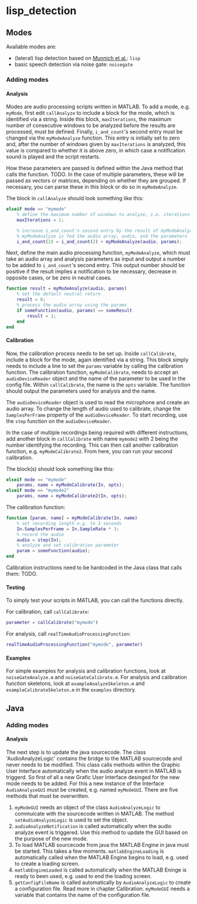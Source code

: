 # lisp_detection

## Modes

Available modes are:

* (lateral) lisp detection based on [Munnich et al.](https://github.com/munnich/lateral-lisp): `lisp`
* basic speech detection via noise gate: `noisegate`

### Adding modes

#### Analysis

Modes are audio processing scripts written in MATLAB.
To add a mode, e.g. `myMode`, first edit `callAnalyze` to include a block for the mode, which is identified via a string.
Inside this block, `maxIterations`, the maximum number of consecutive windows to be analyzed before the results are processed, must be defined.
Finally, `i_and_count`'s second entry must be changed via the `myModeAnalyze` function.
This entry is initially set to zero and, after the number of windows given by `maxIterations` is analyzed, this value is compared to whether it is above zero, in which case a notification sound is played and the script restarts.

How these parameters are passed is defined within the Java method that calls the function. TODO.
In the case of multiple parameters, these will be passed as vectors or matrices, depending on whether they are grouped. If necessary, you can parse these in this block or do so in `myModeAnalyze`.

The block in `callAnalyze` should look something like this:

```Matlab
elseif mode == "mymode"
    % define the maximum number of windows to analyze, i.e. iterations of the function to be run before the result is analyzed
    maxIterations = 1;

    % increase i_and_count's second entry by the result of myModeAnalyze
    % myModeAnalyze is fed the audio array, audio, and the parameters
    i_and_count(2) = i_and_count(2) + myModeAnalyze(audio, params);
```

Next, define the main audio processing function, `myModeAnalyze`, which must take an audio array and analysis parameters as input and output a number to be added to `i_and_count`'s second entry.
This output number should be positive if the result implies a notification to be necessary, decrease in opposite cases, or be zero in neutral cases.

```Matlab
function result = myModeAnalyze(audio, params)
    % set the default neutral return
    result = 0;
    % process the audio array using the params
    if someFunction(audio, params) == someResult
        result = 1;
    end
end
```

#### Calibration

Now, the calibration process needs to be set up.
Inside `callCalibrate`, include a block for the mode, again identified via a string.
This block simply needs to include a line to set the `params` variable by calling the calibration function.
The calibration function, `myModeCalibrate`, needs to accept an `audioDeviceReader` object and the name of the parameter to be used in the config file.
Within `callCalibrate`, the name is the `opts` variable.
The function should output the parameters used for analysis and the name.

The `audioDeviceReader` object is used to read the microphone and create an audio array.
To change the length of audio used to calibrate, change the `SamplesPerFrame` property of the `audioDeviceReader`.
To start recording, use the `step` function on the `audioDeviceReader`.

In the case of multiple recordings being required with different instructions, add another block in `callCalibrate` with name `mymode2` with 2 being the number identifying the recording.
This can then call another calibration function, e.g. `myModeCalibrate2`.
From here, you can run your second calibration.

The block(s) should look something like this:

```Matlab
elseif mode == "mymode"
    params, name = myModeCalibrate(In, opts);
elseif mode == "mymode2"
    params, name = myModeCalibrate2(In, opts);
```

The calibration function:

```Matlab
function [param, name] = myModeCalibrate(In, name)
    % set recording length e.g. to 3 seconds
    In.SamplesPerFrame = In.SampleRate * 3;
    % record the audio
    audio = step(In);
    % analyze and set calibration parameter
    param = someFunction(audio);
end
```

Calibration instructions need to be hardcoded in the Java class that calls them:
TODO.

#### Testing

To simply test your scripts in MATLAB, you can call the functions directly.

For calibration, call `callCalibrate`:

```Matlab
parameter = callCalibrate("mymode")
```

For analysis, call `realTimeAudioProcessingFunction`:

```Matlab
realTimeAudioProcessingFunction("mymode", parameter)
```

#### Examples

For simple examples for analysis and calibration functions, look at `noiseGateAnalyze.m` and `noiseGateCalibrate.m`.
For analysis and calibration function skeletons, look at `exampleAnalyzeSkeleton.m` and `exampleCalibrateSkeleton.m` in the `examples` directory.



## Java

### Adding modes

#### Analysis

The next step is to update the java sourcecode. The class 'AudioAnalyzeLogic' contains the bridge to the MATLAB sourcecode and never needs to be modified. This class calls methods within the Graphic User Interface automatically when the audio analyze event in MATLAB is triggerd. So first of all a new Grafic User Interface desinged for the new mode needs to be added. For this a new instance of the Interface `AudioAnalyzeGUI` must be created, e.g. named `myModeGUI`. There are five methods that must be overwritten. 


1. `myModeGUI` needs an object of the class `AudioAnalyzeLogic` to commuicate with the sourcecode written in MATLAB. The method `setAudioAnalyzeLogic` is used            to set the object.
2. `audioAnalyzeNotification` is called automatically when the audio analyze event is triggered. Use this method to update the GUI based on the purpose of the            new mode.
3. To load MATLAB sourcecode from java the MATLAB Engine in java must be started. This takes a few moments. `matlabEngineLoading` is automatically called
        when the MATLAB Engine begins to load, e.g. used to create a loading screen.
4. `matlabEngineLoaded` is called automatically when the MATLAB Eninge is ready to been used, e.g. used to end the loading screen.
5. `getConfigFileName` is called automatically by `AudioAnalyzeLogic` to create a configuration file. Read more in chapter Calibration. `myModeGUI` needs a              variable that contains the name of the configuration file.
    



